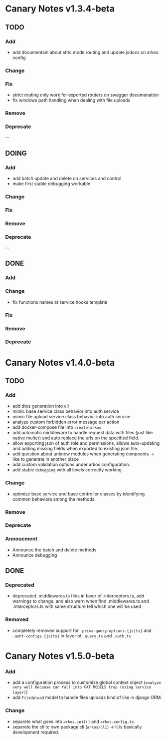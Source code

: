 # Canary Notes v1.3.4-beta

## TODO

### Add

- add documentain about stric mode routing and update jsdocs on arkos config

### Change

### Fix

- strict routing only work for exported routers on swagger documenation
- fix windows path handling when dealing with file uploads

### Remove

### Deprecate

--

## DOING

### Add

- add batch update and delete on services and control
- make first stable debugging workable

### Change

### Fix

### Remove

### Deprecate

--

## DONE

### Add

### Change

- fix functions names at service hooks template

### Fix

### Remove

### Deprecate

# Canary Notes v1.4.0-beta

## TODO

### Add

- add dtos generation into cli
- mimic base service class behavior into auth service
- mimic file upload service class behavior into auth service
- analyze custom forbidden error message per action
- add docker-compose file into `create-arkos`
- add automatic middleware to handle request data with files (just like native multer) and auto replace the urls on the specified field.
- allow exporting json of auth role and permissions, allows auto-updating and adding missing fields when exported to existing json file.
- add question about unknow modules when generating compoents -> like to generate in another place
- add custom validation options under arkos configuration.
- add stable `debugging` with all levels correctly working

### Change

- optimize base service and base controller classes by identifying common behaviors among the methods.

### Remove

### Deprecate

### Annoucment

- Announce the batch and delete methods
- Announce debugging

## DONE

### Deprecated

- deprecated .middlewares.ts files in favor of .interceptors.ts, add warnings to change, and also warn when find .middlewares.ts and .interceptors.ts with same structure tell which one will be used

### Removed

- completely removed support for `.prima-query-options.{js|ts}` and `.auht-configs.{js|ts}` in favor of `.query.ts` and `.auth.ts`

# Canary Notes v1.5.0-beta

### Add

- add a configuration process to customize global context object (`analyze very well because can fall into FAT MODELS trap (using service layer)`)
- add `FileUpload` model to handle files uploads kind of like in django ORM.

### Change

- separete what goes into `arkos.init()` and `arkos.config.ts`.
- separete the cli to own package cli (`arkos/cli`) -> it is basically development required.
